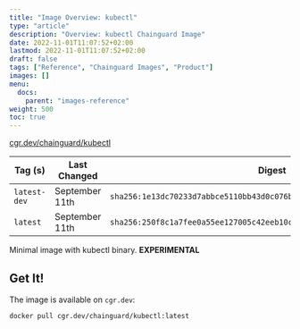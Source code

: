 ```yaml
---
title: "Image Overview: kubectl"
type: "article"
description: "Overview: kubectl Chainguard Image"
date: 2022-11-01T11:07:52+02:00
lastmod: 2022-11-01T11:07:52+02:00
draft: false
tags: ["Reference", "Chainguard Images", "Product"]
images: []
menu:
  docs:
    parent: "images-reference"
weight: 500
toc: true
---
```


[cgr.dev/chainguard/kubectl](https://github.com/chainguard-images/images/tree/main/images/kubectl)

| Tag (s)       | Last Changed   | Digest                                                                    |
|---------------|----------------|---------------------------------------------------------------------------|
|  `latest-dev` | September 11th | `sha256:1e13dc70233d7abbce5110bb43d0c076bc74f5d8aebdfdc8c591e217177dad77` |
|  `latest`     | September 11th | `sha256:250f8c1a7fee0a55ee127005c42eeb10ccf78c9ddf99b23363e80b8e3fc3c97b` |



Minimal image with kubectl binary. **EXPERIMENTAL**

## Get It!

The image is available on `cgr.dev`:

```
docker pull cgr.dev/chainguard/kubectl:latest
```

